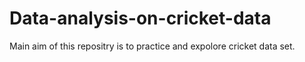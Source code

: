 # Data-analysis-on-cricket-data

Main aim of this repositry is to practice and expolore cricket data set.

